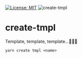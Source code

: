 [![License: MIT](https://img.shields.io/badge/License-MIT-green.svg)](https://opensource.org/licenses/MIT)
![create-tmpl](https://user-images.githubusercontent.com/185555/51308110-41a90500-1aa6-11e9-8616-0d5ee9ea485d.jpg)

# create-tmpl
Template, template, template...🍪🍪🍪


```
yarn create tmpl <name>
```

